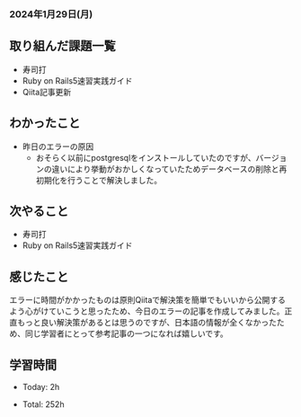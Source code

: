 ### 2024年1月29日(月)

## 取り組んだ課題一覧

- 寿司打
- Ruby on Rails5速習実践ガイド
- Qiita記事更新

## わかったこと

- 昨日のエラーの原因
  - おそらく以前にpostgresqlをインストールしていたのですが、バージョンの違いにより挙動がおかしくなっていたためデータベースの削除と再初期化を行うことで解決しました。

## 次やること

- 寿司打
- Ruby on Rails5速習実践ガイド

## 感じたこと

エラーに時間がかかったものは原則Qiitaで解決策を簡単でもいいから公開するよう心がけていこうと思ったため、今日のエラーの記事を作成してみました。正直もっと良い解決策があるとは思うのですが、日本語の情報が全くなかったため、同じ学習者にとって参考記事の一つになれば嬉しいです。

## 学習時間

- Today: 2h

- Total: 252h